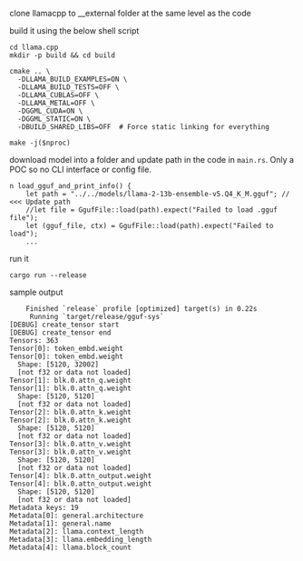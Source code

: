 clone llamacpp to __external folder at the same level as the code


build it using the below shell script
```
cd llama.cpp
mkdir -p build && cd build

cmake .. \
  -DLLAMA_BUILD_EXAMPLES=ON \
  -DLLAMA_BUILD_TESTS=OFF \
  -DLLAMA_CUBLAS=OFF \
  -DLLAMA_METAL=OFF \
  -DGGML_CUDA=ON \
  -DGGML_STATIC=ON \
  -DBUILD_SHARED_LIBS=OFF  # Force static linking for everything

make -j($nproc)
```

download model into a folder and update path in the code in `main.rs`. Only a POC so no CLI interface or config file.
```
n load_gguf_and_print_info() {
    let path = "../../models/llama-2-13b-ensemble-v5.Q4_K_M.gguf"; // <<< Update path
    //let file = GgufFile::load(path).expect("Failed to load .gguf file");
    let (gguf_file, ctx) = GgufFile::load(path).expect("Failed to load");
    ...
```

run it
```
cargo run --release
```

sample output
```
    Finished `release` profile [optimized] target(s) in 0.22s
     Running `target/release/gguf-sys`
[DEBUG] create_tensor start
[DEBUG] create_tensor end
Tensors: 363
Tensor[0]: token_embd.weight
Tensor[0]: token_embd.weight
  Shape: [5120, 32002]
  [not f32 or data not loaded]
Tensor[1]: blk.0.attn_q.weight
Tensor[1]: blk.0.attn_q.weight
  Shape: [5120, 5120]
  [not f32 or data not loaded]
Tensor[2]: blk.0.attn_k.weight
Tensor[2]: blk.0.attn_k.weight
  Shape: [5120, 5120]
  [not f32 or data not loaded]
Tensor[3]: blk.0.attn_v.weight
Tensor[3]: blk.0.attn_v.weight
  Shape: [5120, 5120]
  [not f32 or data not loaded]
Tensor[4]: blk.0.attn_output.weight
Tensor[4]: blk.0.attn_output.weight
  Shape: [5120, 5120]
  [not f32 or data not loaded]
Metadata keys: 19
Metadata[0]: general.architecture
Metadata[1]: general.name
Metadata[2]: llama.context_length
Metadata[3]: llama.embedding_length
Metadata[4]: llama.block_count
```
